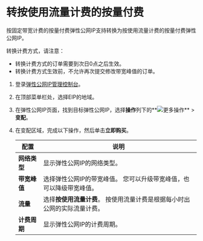 # 转按使用流量计费的按量付费

按固定带宽计费的按量付费弹性公网IP支持转换为按使用流量计费的按量付费弹性公网IP。

转换计费方式，请注意：

-   转换计费方式的订单需要到次日0点之后生效。
-   转换计费方式生效前，不允许再次提交修改带宽峰值的订单。

1.  登录[弹性公网IP管理控制台](https://vpc.console.aliyun.com/eip)。

2.  在顶部菜单栏处，选择EIP的地域。

3.  在弹性公网IP页面，找到目标弹性公网IP，选择**操作**列下的**![更多操作](https://static-aliyun-doc.oss-accelerate.aliyuncs.com/assets/img/zh-CN/8408559951/p143776.png)** \> **变配**。

4.  在变配区域，完成以下操作，然后单击**立即购买**。

    |配置|说明|
    |--|--|
    |**网络类型**|显示弹性公网IP的网络类型。|
    |**带宽峰值**|选择弹性公网IP的带宽峰值。 您可以升级带宽峰值，也可以降级带宽峰值。 |
    |**流量**|选择**按使用流量计费**。 按使用流量计费是根据每小时出公网的实际流量计费。 |
    |**计费周期**|显示弹性公网IP的计费周期。|


